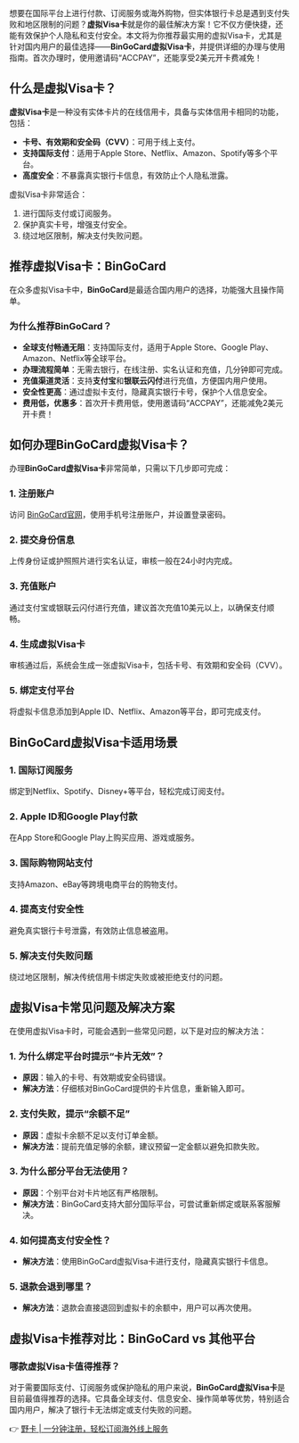 想要在国际平台上进行付款、订阅服务或海外购物，但实体银行卡总是遇到支付失败和地区限制的问题？**虚拟Visa卡**就是你的最佳解决方案！它不仅方便快捷，还能有效保护个人隐私和支付安全。本文将为你推荐最实用的虚拟Visa卡，尤其是针对国内用户的最佳选择——**BinGoCard虚拟Visa卡**，并提供详细的办理与使用指南。首次办理时，使用邀请码“ACCPAY”，还能享受2美元开卡费减免！

## 什么是虚拟Visa卡？

**虚拟Visa卡**是一种没有实体卡片的在线信用卡，具备与实体信用卡相同的功能，包括：

- **卡号、有效期和安全码（CVV）**：可用于线上支付。
- **支持国际支付**：适用于Apple Store、Netflix、Amazon、Spotify等多个平台。
- **高度安全**：不暴露真实银行卡信息，有效防止个人隐私泄露。

虚拟Visa卡非常适合：

1. 进行国际支付或订阅服务。
2. 保护真实卡号，增强支付安全。
3. 绕过地区限制，解决支付失败问题。

## 推荐虚拟Visa卡：BinGoCard

在众多虚拟Visa卡中，**BinGoCard**是最适合国内用户的选择，功能强大且操作简单。

### 为什么推荐BinGoCard？

- **全球支付畅通无阻**：支持国际支付，适用于Apple Store、Google Play、Amazon、Netflix等全球平台。
- **办理流程简单**：无需去银行，在线注册、实名认证和充值，几分钟即可完成。
- **充值渠道灵活**：支持**支付宝**和**银联云闪付**进行充值，方便国内用户使用。
- **安全性更高**：通过虚拟卡支付，隐藏真实银行卡号，保护个人信息安全。
- **费用低，优惠多**：首次开卡费用低，使用邀请码“ACCPAY”，还能减免2美元开卡费！

## 如何办理BinGoCard虚拟Visa卡？

办理**BinGoCard虚拟Visa卡**非常简单，只需以下几步即可完成：

### 1. 注册账户

访问 [BinGoCard官网](https://bit.ly/bewildcard)，使用手机号注册账户，并设置登录密码。

### 2. 提交身份信息

上传身份证或护照照片进行实名认证，审核一般在24小时内完成。

### 3. 充值账户

通过支付宝或银联云闪付进行充值，建议首次充值10美元以上，以确保支付顺畅。

### 4. 生成虚拟Visa卡

审核通过后，系统会生成一张虚拟Visa卡，包括卡号、有效期和安全码（CVV）。

### 5. 绑定支付平台

将虚拟卡信息添加到Apple ID、Netflix、Amazon等平台，即可完成支付。

## BinGoCard虚拟Visa卡适用场景

### 1. 国际订阅服务

绑定到Netflix、Spotify、Disney+等平台，轻松完成订阅支付。

### 2. Apple ID和Google Play付款

在App Store和Google Play上购买应用、游戏或服务。

### 3. 国际购物网站支付

支持Amazon、eBay等跨境电商平台的购物支付。

### 4. 提高支付安全性

避免真实银行卡号泄露，有效防止信息被盗用。

### 5. 解决支付失败问题

绕过地区限制，解决传统信用卡绑定失败或被拒绝支付的问题。

## 虚拟Visa卡常见问题及解决方案

在使用虚拟Visa卡时，可能会遇到一些常见问题，以下是对应的解决方法：

### 1. 为什么绑定平台时提示“卡片无效”？

- **原因**：输入的卡号、有效期或安全码错误。
- **解决方法**：仔细核对BinGoCard提供的卡片信息，重新输入即可。

### 2. 支付失败，提示“余额不足”

- **原因**：虚拟卡余额不足以支付订单金额。
- **解决方法**：提前充值足够的余额，建议预留一定金额以避免扣款失败。

### 3. 为什么部分平台无法使用？

- **原因**：个别平台对卡片地区有严格限制。
- **解决方法**：BinGoCard支持大部分国际平台，可尝试重新绑定或联系客服解决。

### 4. 如何提高支付安全性？

- **解决方法**：使用BinGoCard虚拟Visa卡进行支付，隐藏真实银行卡信息。

### 5. 退款会退到哪里？

- **解决方法**：退款会直接退回到虚拟卡的余额中，用户可以再次使用。

## 虚拟Visa卡推荐对比：BinGoCard vs 其他平台

### 哪款虚拟Visa卡值得推荐？

对于需要国际支付、订阅服务或保护隐私的用户来说，**BinGoCard虚拟Visa卡**是目前最值得推荐的选择。它具备全球支付、信息安全、操作简单等优势，特别适合国内用户，解决了银行卡无法绑定或支付失败的问题。

👉 [野卡 | 一分钟注册，轻松订阅海外线上服务](https://bit.ly/bewildcard)